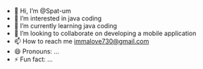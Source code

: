 - 👋 Hi, I’m @Spat-um
- 👀 I’m interested in java coding
- 🌱 I’m currently learning java coding
- 💞️ I’m looking to collaborate on developing a mobile application
- 📫 How to reach me immalove730@gmail.com
- 😄 Pronouns: ...
- ⚡ Fun fact: ...

<!---
Spat-um/Spat-um is a ✨ special ✨ repository because its `README.md` (this file) appears on your GitHub profile.
You can click the Preview link to take a look at your changes.
--->
